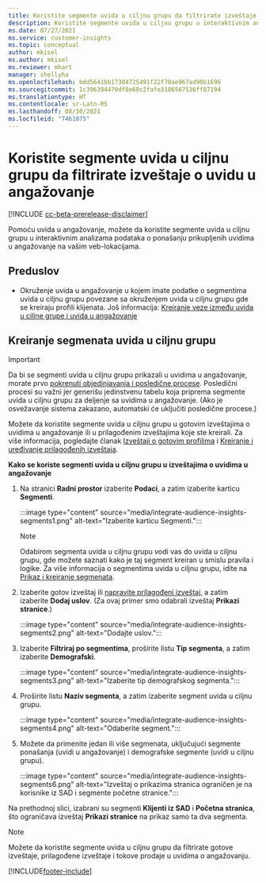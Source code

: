 ```yaml
---
title: Koristite segmente uvida u ciljnu grupu da filtrirate izveštaje o uvidu u angažovanje
description: Koristite segmente uvida u ciljnu grupu u interaktivnim analizama podataka o ponašanju prikupljenih uvidom u angažovanje na veb-lokaciji klijenta.
ms.date: 07/27/2021
ms.service: customer-insights
ms.topic: conceptual
author: mkisel
ms.author: mkisel
ms.reviewer: mhart
manager: shellyha
ms.openlocfilehash: bdd5641bb17384725491f22f70ae967ad90b1696
ms.sourcegitcommit: 1c396394470df8e68c2fafe3106567536ff87194
ms.translationtype: HT
ms.contentlocale: sr-Latn-RS
ms.lasthandoff: 08/30/2021
ms.locfileid: "7461075"
---
```

# <a name="use-audience-insights-segments-to-filter-engagement-insights-reports"></a>Koristite segmente uvida u ciljnu grupu da filtrirate izveštaje o uvidu u angažovanje

[!INCLUDE [cc-beta-prerelease-disclaimer](includes/cc-beta-prerelease-disclaimer.md)]

Pomoću uvida u angažovanje, možete da koristite segmente uvida u ciljnu grupu u interaktivnim analizama podataka o ponašanju prikupljenih uvidima u angažovanje na vašim veb-lokacijama.

## <a name="prerequisite"></a>Preduslov

- Okruženje uvida u angažovanje u kojem imate podatke o segmentima uvida u ciljnu grupu povezane sa okruženjem uvida u ciljnu grupu gde se kreiraju profili klijenata. Još informacija: [Kreiranje veze između uvida u ciljne grupe i uvida u angažovanje](integrate-audience-insights-engagement-insights.md)

## <a name="create-audience-insights-segments"></a>Kreiranje segmenata uvida u ciljnu grupu 

> [!IMPORTANT]
> Da bi se segmenti uvida u ciljnu grupu prikazali u uvidima u angažovanje, morate prvo [pokrenuti objedinjavanja i posledične procese](../audience-insights/merge-entities.md). Posledični procesi su važni jer generišu jedinstvenu tabelu koja priprema segmente uvida u ciljnu grupu za deljenje sa uvidima u angažovanje. (Ako je osvežavanje sistema zakazano, automatski će uključiti posledične procese.)

Možete da koristite segmente uvida u ciljnu grupu u gotovim izveštajima o uvidima u angažovanje ili u prilagođenim izveštajima koje ste kreirali. Za više informacija, pogledajte članak [Izveštaji o gotovim profilima](profile-reports.md) i [Kreiranje i uređivanje prilagođenih izveštaja](custom-reports.md).

**Kako se koriste segmenti uvida u ciljnu grupu u izveštajima o uvidima u angažovanje**

1. Na stranici **Radni prostor** izaberite **Podaci**, a zatim izaberite karticu **Segmenti**.

    :::image type="content" source="media/integrate-audience-insights-segments1.png" alt-text="Izaberite karticu Segmenti.":::

   >[!NOTE]
   > Odabirom segmenta uvida u ciljnu grupu vodi vas do uvida u ciljnu grupu, gde možete saznati kako je taj segment kreiran u smislu pravila i logike. Za više informacija o segmentima uvida u ciljnu grupu, idite na [Prikaz i kreiranje segmenata](../audience-insights/segments.md).

2. Izaberite gotov izveštaj ili [napravite prilagođeni izveštaj](custom-reports.md), a zatim izaberite **Dodaj uslov**. (Za ovaj primer smo odabrali izveštaj **Prikazi stranice**.)

    :::image type="content" source="media/integrate-audience-insights-segments2.png" alt-text="Dodajte uslov.":::

3. Izaberite **Filtriraj po segmentima**, proširite listu **Tip segmenta**, a zatim izaberite **Demografski**.

    :::image type="content" source="media/integrate-audience-insights-segments3.png" alt-text="Izaberite tip demografskog segmenta.":::

4. Proširite listu **Naziv segmenta**, a zatim izaberite segment uvida u ciljnu grupu.

    :::image type="content" source="media/integrate-audience-insights-segments4.png" alt-text="Odaberite segment.":::

5. Možete da primenite jedan ili više segmenata, uključujući segmente ponašanja (uvidi u angažovanje) i demografske segmente (uvidi u ciljnu grupu). 

    :::image type="content" source="media/integrate-audience-insights-segments6.png" alt-text="Izveštaj o prikazima stranica ograničen je na korisnike iz SAD i segmente početne stranice.":::

Na prethodnoj slici, izabrani su segmenti **Klijenti iz SAD** i **Početna stranica**, što ograničava izveštaj **Prikazi stranice** na prikaz samo ta dva segmenta. 


>[!NOTE]
> Možete da koristite segmente uvida u ciljnu grupu da filtrirate gotove izveštaje, prilagođene izveštaje i tokove prodaje u uvidima o angažovanju. 


[!INCLUDE[footer-include](../includes/footer-banner.md)]